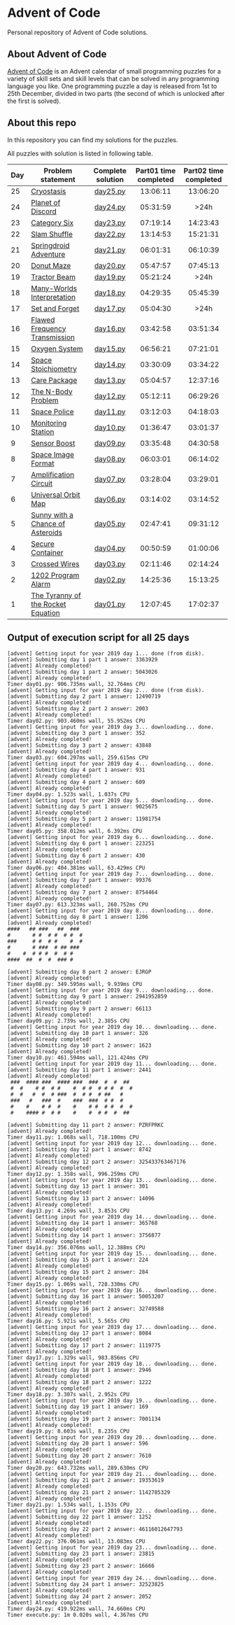 Advent of Code
==============

Personal repository of Advent of Code solutions.


About Advent of Code
--------------------

[Advent of Code][aoc-about] is an Advent calendar of small programming puzzles
for a variety of skill sets and skill levels that can be solved in any
programming language you like. One programming puzzle a day is released from 1st
to 25th December, divided in two parts (the second of which is unlocked after
the first is solved).



About this repo
---------------

In this repository you can find my solutions for the puzzles. 

All puzzles with solution is listed in following table.

| Day             | Problem statement | Complete solution | Part01 time completed | Part02 time completed |
| --------------- | --------------- | :---------------: | :---------------: | :---------------: |
|25|[Cryostasis](https://adventofcode.com/2019/day/25)|[day25.py](day25.py)|13:06:11|13:06:20|
|24|[Planet of Discord](https://adventofcode.com/2019/day/24)|[day24.py](day24.py)|05:31:59| &gt;24h|
|23|[Category Six](https://adventofcode.com/2019/day/23)|[day23.py](day23.py)|07:19:14|14:23:43|
|22|[Slam Shuffle](https://adventofcode.com/2019/day/22)|[day22.py](day22.py)|13:14:53|15:21:31|
|21|[Springdroid Adventure](https://adventofcode.com/2019/day/21)|[day21.py](day21.py)|06:01:31|06:10:39|
|20|[Donut Maze](https://adventofcode.com/2019/day/20)|[day20.py](day20.py)|05:47:57|07:45:13|
|19|[Tractor Beam](https://adventofcode.com/2019/day/19)|[day19.py](day19.py)|05:21:24| &gt;24h|
|18|[Many-Worlds Interpretation](https://adventofcode.com/2019/day/18)|[day18.py](day18.py)|04:29:35|05:45:39|
|17|[Set and Forget](https://adventofcode.com/2019/day/17)|[day17.py](day17.py)|05:04:30| &gt;24h|
|16|[Flawed Frequency Transmission](https://adventofcode.com/2019/day/16)|[day16.py](day16.py)|03:42:58|03:51:34|
|15|[Oxygen System](https://adventofcode.com/2019/day/15)|[day15.py](day15.py)|06:56:21|07:21:01|
|14|[Space Stoichiometry](https://adventofcode.com/2019/day/14)|[day14.py](day14.py)|03:30:09|03:34:22|
|13|[Care Package](https://adventofcode.com/2019/day/13)|[day13.py](day13.py)|05:04:57|12:37:16|
|12|[The N-Body Problem](https://adventofcode.com/2019/day/12)|[day12.py](day12.py)|05:12:11|06:29:26|
|11|[Space Police](https://adventofcode.com/2019/day/11)|[day11.py](day11.py)|03:12:03|04:18:03|
|10|[Monitoring Station](https://adventofcode.com/2019/day/10)|[day10.py](day10.py)|01:36:47|03:01:37|
| 9|[Sensor Boost](https://adventofcode.com/2019/day/9)|[day09.py](day09.py)|03:35:48|04:30:58|
| 8|[Space Image Format](https://adventofcode.com/2019/day/8)|[day08.py](day08.py)|06:03:01|06:14:02|
| 7|[Amplification Circuit](https://adventofcode.com/2019/day/7)|[day07.py](day07.py)|03:28:04|03:29:01|
| 6|[Universal Orbit Map](https://adventofcode.com/2019/day/6)|[day06.py](day06.py)|03:14:02|03:14:52|
| 5|[Sunny with a Chance of Asteroids](https://adventofcode.com/2019/day/5)|[day05.py](day05.py)|02:47:41|09:31:12|
| 4|[Secure Container](https://adventofcode.com/2019/day/4)|[day04.py](day04.py)|00:50:59|01:00:06|
| 3|[Crossed Wires](https://adventofcode.com/2019/day/3)|[day03.py](day03.py)|02:11:46|02:14:24|
| 2|[1202 Program Alarm](https://adventofcode.com/2019/day/2)|[day02.py](day02.py)|14:25:36|15:13:25|
| 1|[The Tyranny of the Rocket Equation](https://adventofcode.com/2019/day/1)|[day01.py](day01.py)|12:07:45|17:02:37|

Output of execution script for all 25 days
---------------

```
[advent] Getting input for year 2019 day 1... done (from disk).
[advent] Submitting day 1 part 1 answer: 3363929
[advent] Already completed!
[advent] Submitting day 1 part 2 answer: 5043026
[advent] Already completed!
Timer day01.py: 906.735ms wall, 32.764ms CPU
[advent] Getting input for year 2019 day 2... done (from disk).
[advent] Submitting day 2 part 1 answer: 12490719
[advent] Already completed!
[advent] Submitting day 2 part 2 answer: 2003
[advent] Already completed!
Timer day02.py: 903.460ms wall, 55.952ms CPU
[advent] Getting input for year 2019 day 3... downloading... done.
[advent] Submitting day 3 part 1 answer: 352
[advent] Already completed!
[advent] Submitting day 3 part 2 answer: 43848
[advent] Already completed!
Timer day03.py: 604.297ms wall, 259.615ms CPU
[advent] Getting input for year 2019 day 4... downloading... done.
[advent] Submitting day 4 part 1 answer: 931
[advent] Already completed!
[advent] Submitting day 4 part 2 answer: 609
[advent] Already completed!
Timer day04.py: 1.523s wall, 1.037s CPU
[advent] Getting input for year 2019 day 5... downloading... done.
[advent] Submitting day 5 part 1 answer: 9025675
[advent] Already completed!
[advent] Submitting day 5 part 2 answer: 11981754
[advent] Already completed!
Timer day05.py: 358.012ms wall, 6.392ms CPU
[advent] Getting input for year 2019 day 6... downloading... done.
[advent] Submitting day 6 part 1 answer: 223251
[advent] Already completed!
[advent] Submitting day 6 part 2 answer: 430
[advent] Already completed!
Timer day06.py: 404.381ms wall, 63.429ms CPU
[advent] Getting input for year 2019 day 7... downloading... done.
[advent] Submitting day 7 part 1 answer: 99376
[advent] Already completed!
[advent] Submitting day 7 part 2 answer: 8754464
[advent] Already completed!
Timer day07.py: 613.323ms wall, 260.752ms CPU
[advent] Getting input for year 2019 day 8... downloading... done.
[advent] Submitting day 8 part 1 answer: 1206
[advent] Already completed!
####   ## ###   ##  ###  
#       # #  # #  # #  # 
###     # #  # #    #  # 
#       # ###  # ## ###  
#    #  # # #  #  # #    
####  ##  #  #  ### #    

[advent] Submitting day 8 part 2 answer: EJRGP
[advent] Already completed!
Timer day08.py: 349.595ms wall, 9.939ms CPU
[advent] Getting input for year 2019 day 9... downloading... done.
[advent] Submitting day 9 part 1 answer: 2941952859
[advent] Already completed!
[advent] Submitting day 9 part 2 answer: 66113
[advent] Already completed!
Timer day09.py: 2.739s wall, 2.385s CPU
[advent] Getting input for year 2019 day 10... downloading... done.
[advent] Submitting day 10 part 1 answer: 326
[advent] Already completed!
[advent] Submitting day 10 part 2 answer: 1623
[advent] Already completed!
Timer day10.py: 461.594ms wall, 121.424ms CPU
[advent] Getting input for year 2019 day 11... downloading... done.
[advent] Submitting day 11 part 1 answer: 2441
[advent] Already completed!
 ###  #### ###  #### ###  ###  #  #  ##    
 #  #    # #  # #    #  # #  # # #  #  #   
 #  #   #  #  # ###  #  # #  # ##   #      
 ###   #   ###  #    ###  ###  # #  #      
 #    #    # #  #    #    # #  # #  #  #   
 #    #### #  # #    #    #  # #  #  ##    

[advent] Submitting day 11 part 2 answer: PZRFPRKC
[advent] Already completed!
Timer day11.py: 1.068s wall, 718.100ms CPU
[advent] Getting input for year 2019 day 12... downloading... done.
[advent] Submitting day 12 part 1 answer: 8742
[advent] Already completed!
[advent] Submitting day 12 part 2 answer: 325433763467176
[advent] Already completed!
Timer day12.py: 1.358s wall, 996.259ms CPU
[advent] Getting input for year 2019 day 13... downloading... done.
[advent] Submitting day 13 part 1 answer: 301
[advent] Already completed!
[advent] Submitting day 13 part 2 answer: 14096
[advent] Already completed!
Timer day13.py: 4.269s wall, 3.853s CPU
[advent] Getting input for year 2019 day 14... downloading... done.
[advent] Submitting day 14 part 1 answer: 365768
[advent] Already completed!
[advent] Submitting day 14 part 1 answer: 3756877
[advent] Already completed!
Timer day14.py: 356.076ms wall, 12.388ms CPU
[advent] Getting input for year 2019 day 15... downloading... done.
[advent] Submitting day 15 part 1 answer: 224
[advent] Already completed!
[advent] Submitting day 15 part 2 answer: 284
[advent] Already completed!
Timer day15.py: 1.069s wall, 728.330ms CPU
[advent] Getting input for year 2019 day 16... downloading... done.
[advent] Submitting day 16 part 1 answer: 50053207
[advent] Already completed!
[advent] Submitting day 16 part 2 answer: 32749588
[advent] Already completed!
Timer day16.py: 5.921s wall, 5.565s CPU
[advent] Getting input for year 2019 day 17... downloading... done.
[advent] Submitting day 17 part 1 answer: 8084
[advent] Already completed!
[advent] Submitting day 17 part 2 answer: 1119775
[advent] Already completed!
Timer day17.py: 1.329s wall, 983.856ms CPU
[advent] Getting input for year 2019 day 18... downloading... done.
[advent] Submitting day 18 part 1 answer: 2946
[advent] Already completed!
[advent] Submitting day 18 part 2 answer: 1222
[advent] Already completed!
Timer day18.py: 3.307s wall, 2.952s CPU
[advent] Getting input for year 2019 day 19... downloading... done.
[advent] Submitting day 19 part 1 answer: 169
[advent] Already completed!
[advent] Submitting day 19 part 2 answer: 7001134
[advent] Already completed!
Timer day19.py: 8.603s wall, 8.235s CPU
[advent] Getting input for year 2019 day 20... downloading... done.
[advent] Submitting day 20 part 1 answer: 596
[advent] Already completed!
[advent] Submitting day 20 part 2 answer: 7610
[advent] Already completed!
Timer day20.py: 643.732ms wall, 289.630ms CPU
[advent] Getting input for year 2019 day 21... downloading... done.
[advent] Submitting day 21 part 2 answer: 19353619
[advent] Already completed!
[advent] Submitting day 21 part 2 answer: 1142785329
[advent] Already completed!
Timer day21.py: 1.534s wall, 1.153s CPU
[advent] Getting input for year 2019 day 22... downloading... done.
[advent] Submitting day 22 part 1 answer: 1252
[advent] Already completed!
[advent] Submitting day 22 part 2 answer: 46116012647793
[advent] Already completed!
Timer day22.py: 376.061ms wall, 13.083ms CPU
[advent] Getting input for year 2019 day 23... downloading... done.
[advent] Submitting day 23 part 1 answer: 23815
[advent] Already completed!
[advent] Submitting day 23 part 2 answer: 16666
[advent] Already completed!
[advent] Getting input for year 2019 day 24... downloading... done.
[advent] Submitting day 24 part 1 answer: 32523825
[advent] Already completed!
[advent] Submitting day 24 part 2 answer: 2052
[advent] Already completed!
Timer day24.py: 419.922ms wall, 74.660ms CPU
Timer execute.py: 1m 0.020s wall, 4.367ms CPU
```

 [aoc-about]: https://adventofcode.com/2019/about
